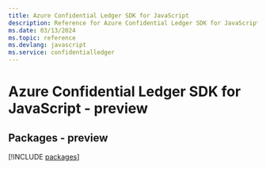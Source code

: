 ```yaml
---
title: Azure Confidential Ledger SDK for JavaScript
description: Reference for Azure Confidential Ledger SDK for JavaScript
ms.date: 03/13/2024
ms.topic: reference
ms.devlang: javascript
ms.service: confidentialledger
---
```

# Azure Confidential Ledger SDK for JavaScript - preview
## Packages - preview
[!INCLUDE [packages](confidential-ledger-index.md)]